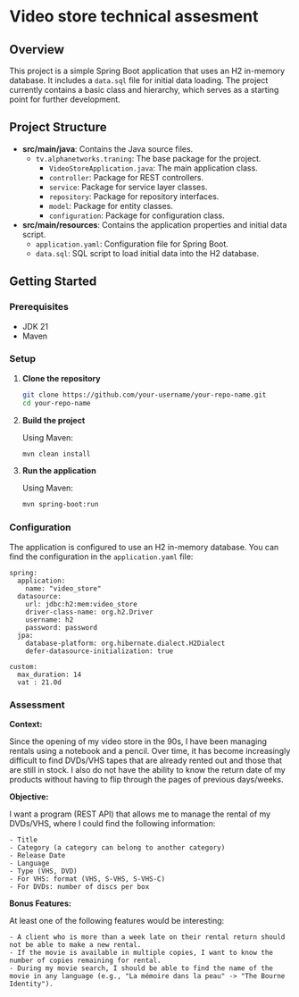 # Video store technical assesment

## Overview

This project is a simple Spring Boot application that uses an H2 in-memory database. It includes a `data.sql` file for initial data loading. The project currently contains a basic class and hierarchy, which serves as a starting point for further development.

## Project Structure

- **src/main/java**: Contains the Java source files.
    - `tv.alphanetworks.traning`: The base package for the project.
        - `VideoStoreApplication.java`: The main application class.
        - `controller`: Package for REST controllers.
        - `service`: Package for service layer classes.
        - `repository`: Package for repository interfaces.
        - `model`: Package for entity classes.
        - `configuration`: Package for configuration class.
- **src/main/resources**: Contains the application properties and initial data script.
    - `application.yaml`: Configuration file for Spring Boot.
    - `data.sql`: SQL script to load initial data into the H2 database.

## Getting Started

### Prerequisites

- JDK 21
- Maven

### Setup

1. **Clone the repository**

    ```bash
    git clone https://github.com/your-username/your-repo-name.git
    cd your-repo-name
    ```

2. **Build the project**

   Using Maven:

    ```bash
    mvn clean install
    ```

3. **Run the application**

   Using Maven:

    ```bash
    mvn spring-boot:run
    ```

### Configuration

The application is configured to use an H2 in-memory database. You can find the configuration in the `application.yaml` file:

```properties
spring:
  application:
    name: "video_store"
  datasource:
    url: jdbc:h2:mem:video_store
    driver-class-name: org.h2.Driver
    username: h2
    password: password
  jpa:
    database-platform: org.hibernate.dialect.H2Dialect
    defer-datasource-initialization: true

custom:
  max_duration: 14
  vat : 21.0d
```

### Assessment

**Context:**

Since the opening of my video store in the 90s, I have been managing rentals using a notebook and a pencil. Over time, it has become increasingly difficult to find DVDs/VHS tapes that are already rented out and those that are still in stock. I also do not have the ability to know the return date of my products without having to flip through the pages of previous days/weeks.

**Objective:**

I want a program (REST API) that allows me to manage the rental of my DVDs/VHS, where I could find the following information:

```text
- Title
- Category (a category can belong to another category)
- Release Date
- Language
- Type (VHS, DVD)
- For VHS: format (VHS, S-VHS, S-VHS-C)
- For DVDs: number of discs per box
```

**Bonus Features:**

At least one of the following features would be interesting:
```textmate
- A client who is more than a week late on their rental return should not be able to make a new rental.
- If the movie is available in multiple copies, I want to know the number of copies remaining for rental.
- During my movie search, I should be able to find the name of the movie in any language (e.g., "La mémoire dans la peau" -> "The Bourne Identity").
```